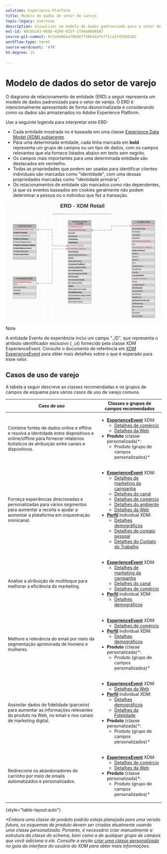 ```yaml
---
solution: Experience Platform
title: Modelo de dados do setor de varejo
topic-legacy: overview
description: Visualizar um modelo de dados padronizado para o setor de varejo, compatível com o Experience Data Model (XDM) para uso no Adobe Experience Platform.
exl-id: 40cbb243-668b-4280-815f-1f94a06b6b87
source-git-commit: 9c5a4e064af0b46ff30b41afef71ca2fd3503a82
workflow-type: tm+mt
source-wordcount: '478'
ht-degree: 1%

---
```


#  Modelo de dados do setor de varejo

O diagrama de relacionamento de entidade (ERD) a seguir representa um modelo de dados padronizado para o setor de varejo. O ERD é intencionalmente apresentado de forma desnormalizada e considerando como os dados são armazenados no Adobe Experience Platform.

Use a seguinte legenda para interpretar este ERD:

* Cada entidade mostrada no é baseada em uma classe [Experience Data Model (XDM) subjacente](../composition.md#class).
* Para uma determinada entidade, cada linha marcada em **bold** representa um grupo de campos ou um tipo de dados, com os campos relevantes que ela fornece listados abaixo em texto sem negrito.
* Os campos mais importantes para uma determinada entidade são destacados em vermelho.
* Todas as propriedades que podem ser usadas para identificar clientes individuais são marcadas como &quot;identidade&quot;, com uma dessas propriedades marcadas como &quot;identidade primária&quot;.
* Os relacionamentos de entidade são marcados como não dependentes, já que os eventos baseados em cookies geralmente não podem determinar a pessoa ou o indivíduo que fez a transação.

![](../../images/industries/retail.png)

>[!NOTE]
>
>A entidade Evento de experiência inclui um campo &quot;_ID&quot;, que representa o atributo identificador exclusivo (`_id`) fornecido pela classe XDM ExperienceEvent. Consulte o documento de referência em [XDM ExperienceEvent](../../classes/experienceevent.md) para obter mais detalhes sobre o que é esperado para esse valor.

##  Casos de uso de varejo

A tabela a seguir descreve as classes recomendadas e os grupos de campos de esquema para vários casos de uso de varejo comuns.

| Caso de uso | Classes e grupos de campos recomendados |
| --- | --- |
| Combine fontes de dados online e offline e resolva a identidade entre dispositivos e online/offline para fornecer relatórios holísticos de atribuição entre canais e dispositivos. | <ul><li>**[ExperienceEvent](../../classes/experienceevent.md)** XDM:<ul><li>[Detalhes de comércio](../../field-groups/event/commerce-details.md)</li><li>[Detalhes da Web](../../field-groups/event/web-details.md)</li></ul></li><li>**Produto**  (classe personalizada)\*:<ul><li>Produto (grupo de campos personalizados)\*</li></ul></li></ul> |
| Forneça experiências direcionadas e personalizadas para vários segmentos para aumentar a receita e ajudar a aumentar a plataforma em orquestração omnicanal. | <ul><li>**[ExperienceEvent](../../classes/experienceevent.md)** XDM:<ul><li>[Detalhes de marketing da campanha](../../field-groups/event/campaign-marketing-details.md)</li><li>[Detalhes do canal](../../field-groups/event/channel-details.md)</li><li>[Detalhes de comércio](../../field-groups/event/commerce-details.md)</li><li>[Detalhes do ambiente](../../field-groups/event/environment-details.md)</li><li>[Detalhes da Web](../../field-groups/event/web-details.md)</li></ul></li><li>**[Perfil](../../classes/individual-profile.md)** individual XDM:<ul><li>[Detalhes demográficos](../../field-groups/profile/demographic-details.md)</li><li>[Detalhes de contato pessoal](../../field-groups/profile/personal-contact-details.md)</li><li>[Detalhes do Contato do Trabalho](../../field-groups/profile/work-contact-details.md)</li></ul></li></ul> |
| Analise a atribuição de multitoque para melhorar a eficiência do marketing. | <ul><li>**[ExperienceEvent](../../classes/experienceevent.md)** XDM:<ul><li>[Detalhes de marketing da campanha](../../field-groups/event/campaign-marketing-details.md)</li><li>[Detalhes do canal](../../field-groups/event/channel-details.md)</li><li>[Detalhes de comércio](../../field-groups/event/commerce-details.md)</li></ul></li><li>**[Perfil](../../classes/individual-profile.md)** individual XDM:<ul><li>[Detalhes demográficos](../../field-groups/profile/demographic-details.md)</li></ul></li></ul> |
| Melhore a relevância do email por meio da segmentação aprimorada de homens e mulheres. | <ul><li>**[ExperienceEvent](../../classes/experienceevent.md)** XDM:<ul><li>[Detalhes de comércio](../../field-groups/event/commerce-details.md)</li></ul></li><li>**[Perfil](../../classes/individual-profile.md)** individual XDM:<ul><li>[Detalhes demográficos](../../field-groups/profile/demographic-details.md)</li></ul></li><li>**Produto**  (classe personalizada)\*:<ul><li>Produto (grupo de campos personalizados)\*</li></ul></li></ul> |
| Assimilar dados de fidelidade (parceiro) para aumentar as informações relevantes do produto na Web, no email e nos canais de marketing digital. | <ul><li>**[ExperienceEvent](../../classes/experienceevent.md)** XDM:<ul><li>[Detalhes da Web](../../field-groups/event/web-details.md)</li></ul></li><li>**[Perfil](../../classes/individual-profile.md)** individual XDM:<ul><li>[Detalhes demográficos](../../field-groups/profile/demographic-details.md)</li><li>[Detalhes da Fidelidade](../../field-groups/profile/loyalty-details.md)</li></ul></li><li>**Produto**  (classe personalizada)\*:<ul><li>Produto (grupo de campos personalizados)\*</li></ul></li></ul> |
| Redirecione os abandonadores de carrinho por meio de emails automatizados e personalizados. | <ul><li>**[ExperienceEvent](../../classes/experienceevent.md)** XDM:<ul><li>[Detalhes de comércio](../../field-groups/event/commerce-details.md)</li><li>[Detalhes da Web](../../field-groups/event/web-details.md)</li></ul></li><li>**Produto**  (classe personalizada)\*:<ul><li>Produto (grupo de campos personalizados)\*</li></ul></li></ul> |

{style=&quot;table-layout:auto&quot;}

*\*Embora uma classe de produto padrão esteja planejada para uma versão futura, os esquemas de produto devem ser criados atualmente usando uma classe personalizada. Portanto, é necessário criar manualmente a estrutura da classe do schema, bem como a de qualquer grupo de campos que você adiciona a ele. Consulte a seção [criar uma classe personalizada](../../ui/resources/classes.md#create) no guia da interface do usuário do XDM para obter mais informações.*
